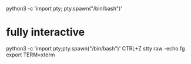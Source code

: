 




python3 -c 'import pty; pty.spawn("/bin/bash")'

# fully interactive
python3 -c 'import pty;pty.spawn("/bin/bash")'
CTRL+Z
stty raw -echo
fg
export TERM=xterm